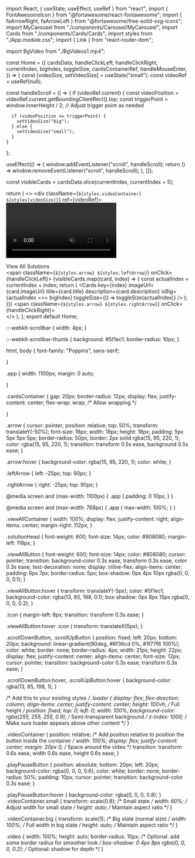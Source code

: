 import React, { useState, useEffect, useRef } from "react";
import { FontAwesomeIcon } from "@fortawesome/react-fontawesome";
import { faArrowRight, faArrowLeft } from "@fortawesome/free-solid-svg-icons";
import MyCarousel from "./components/Carousel/MyCarousel";
import Cards from "./components/Cards/Cards";
import styles from "./App.module.css";
import { Link } from "react-router-dom";

import BgVideo from "./BgVideos1.mp4";

const Home = ({
  cardsData,
  handleClickLeft,
  handleClickRight,
  currentIndex,
  bigIndex,
  toggleSize,
  cardsContainerRef,
  handleMouseEnter,
}) => {
  const [videoSize, setVideoSize] = useState("small"); 
  const videoRef = useRef(null);

  const handleScroll = () => {
    if (videoRef.current) {
      const videoPosition = videoRef.current.getBoundingClientRect().top;
      const triggerPoint = window.innerHeight / 2; // Adjust trigger point as needed

      if (videoPosition <= triggerPoint) {
        setVideoSize("big");
      } else {
        setVideoSize("small");
      }
    }
  };

  useEffect(() => {
    window.addEventListener("scroll", handleScroll);
    return () => window.removeEventListener("scroll", handleScroll);
  }, []);

  const visibleCards = cardsData.slice(currentIndex, currentIndex + 5);

  return (
    <>
      <MyCarousel />
      <div className={`${styles.videoContainer} ${styles[videoSize]}`} ref={videoRef}>
        <video
          className={styles.video}
          src={BgVideo}
          controls
          muted
          autoPlay
          loop
        />
      </div>
      <div
        className={styles.cardsContainer}
        ref={cardsContainerRef}
        onMouseEnter={handleMouseEnter}
      >
        <div className={styles.viewAllContainer}>
          <Link to="/all-cards" className={styles.viewAllButton}>
            View All Solutions <FontAwesomeIcon icon={faArrowRight} className={styles.icon} />
          </Link>
        </div>
        <span className={`${styles.arrow} ${styles.leftArrow}`} onClick={handleClickLeft}>
          <FontAwesomeIcon icon={faArrowLeft} title="Previous" />
        </span>
        {visibleCards.map((card, index) => {
          const actualIndex = currentIndex + index;
          return (
            <Cards
              key={index}
              imageUrl={card.imageUrl}
              title={card.title}
              description={card.description}
              isBig={actualIndex === bigIndex}
              toggleSize={() => toggleSize(actualIndex)}
            />
          );
        })}
        <span className={`${styles.arrow} ${styles.rightArrow}`} onClick={handleClickRight}>
          <FontAwesomeIcon icon={faArrowRight} title="Next" />
        </span>
      </div>
    </>
  );
};
export default Home;


::-webkit-scrollbar {
  width: 4px;
}


::-webkit-scrollbar-thumb {
  background: #5f1ec1; 
  border-radius: 10px;
}

html, body {
  font-family: "Poppins", sans-serif;

}

.app {
  width: 1100px;
  margin: 0 auto;
  
}

.cardsContainer {
  gap: 20px;
  border-radius: 12px;
  display: flex;
  justify-content: center;
  flex-wrap: wrap; /* Allow wrapping */
  
}

.arrow {
  cursor: pointer;
  position: relative;
  top: 50%;
  transform: translateY(-50%);
  font-size: 18px;
  width: 18px;
  height: 18px;
  padding: 5px 5px 5px 5px;
  border-radius: 50px;
  border: 2px solid rgba(15, 95, 220, 1);
  color: rgba(15, 95, 220, 1);
  transition: transform 0.5s ease, background 0.5s ease;
}

.arrow:hover {
  background-color: rgba(15, 95, 220, 1);
  color: white;
}

.leftArrow {
  left: -25px;
  top: 90px;
}

.rightArrow {
  right: -25px;
  top: 90px;
}

@media screen and (max-width: 1100px) {
  .app {
    padding: 0 10px;
  }
}

@media screen and (max-width: 768px) {
  .app {
    max-width: 100%;
  }
}

.viewAllContainer {
  width: 100%;
  display: flex;
  justify-content: right;
  align-items: center;
  margin-right: 112px;
}

.solutionHead {
  font-weight: 600;
  font-size: 14px;
  color: #808080;
  margin-left: 118px;
}

.viewAllButton {
  font-weight: 600;
  font-size: 14px;
  color: #808080;
  cursor: pointer;
  transition: background-color 0.3s ease, transform 0.3s ease, color 0.3s ease;
  text-decoration: none;
  display: inline-flex;
  align-items: center;
  padding: 6px 7px;
  border-radius: 5px;
  box-shadow: 0px 4px 10px rgba(0, 0, 0, 0.1);
}

.viewAllButton:hover {
  transform: translateY(-5px);
  color: #5f1ec1;
  background-color: rgba(13, 85, 198, 0.1);
  box-shadow: 0px 8px 15px rgba(0, 0, 0, 0.2);
}

.icon {
  margin-left: 8px;
  transition: transform 0.3s ease;
}

.viewAllButton:hover .icon {
  transform: translateX(5px);
}

.scrollDownButton,
.scrollUpButton {
  position: fixed;
  left: 20px;
  bottom: 20px;
  background: linear-gradient(90deg, #6f36cd 0%, #1f77f6 100%);
  color: white;
  border: none;
  border-radius: 4px;
  width: 21px;
  height: 22px;
  display: flex;
  justify-content: center;
  align-items: center;
  font-size: 12px;
  cursor: pointer;
  transition: background-color 0.3s ease, transform 0.3s ease;
}

.scrollDownButton:hover, .scrollUpButton:hover {
  background-color: rgba(13, 85, 198, 1);
}

/* Add this to your existing styles */
.loader {
  display: flex;
  flex-direction: column;
  align-items: center;
  justify-content: center;
  height: 100vh; /* Full height */
  position: fixed;
  top: 0;
  left: 0;
  width: 100%;
  background-color: rgba(255, 255, 255, 0.9); /* Semi-transparent background */
  z-index: 1000; /* Make sure loader appears above other content */
}

.videoContainer {
  position: relative; /* Add position relative to position the button inside the container */
  width: 100%;
  display: flex;
  justify-content: center;
  margin: 20px 0; /* Space around the video */
  transition: transform 0.6s ease, width 0.6s ease, height 0.6s ease;
}

.playPauseButton {
  position: absolute;
  bottom: 20px;
  left: 20px;
  background-color: rgba(0, 0, 0, 0.6);
  color: white;
  border: none;
  border-radius: 50%;
  padding: 10px;
  cursor: pointer;
  transition: background-color 0.3s ease;
}

.playPauseButton:hover {
  background-color: rgba(0, 0, 0, 0.8);
}
.videoContainer.small {
  transform: scale(0.8); /* Small state */
  width: 60%; /* Adjust width for small state */
  height: auto; /* Maintain aspect ratio */
  }


.videoContainer.big {
  transform: scale(1); /* Big state (normal size) */
  width: 100%; /* Full width in big state */
  height: auto; /* Maintain aspect ratio */
}

.video {
  width: 100%;
  height: auto;
  border-radius: 10px; /* Optional: add some border radius for smoother look */
  box-shadow: 0 4px 8px rgba(0, 0, 0, 0.2); /* Optional: shadow for depth */
}
